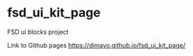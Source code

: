 # fsd_ui_kit_page
FSD ui blocks project

Link to Github pages https://dimayo.github.io/fsd_ui_kit_page/
